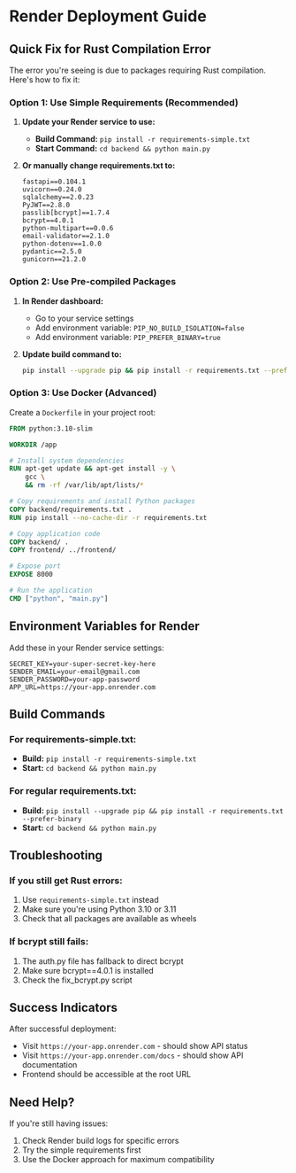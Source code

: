 # Render Deployment Guide

## Quick Fix for Rust Compilation Error

The error you're seeing is due to packages requiring Rust compilation. Here's how to fix it:

### Option 1: Use Simple Requirements (Recommended)

1. **Update your Render service to use:**
   - **Build Command:** `pip install -r requirements-simple.txt`
   - **Start Command:** `cd backend && python main.py`

2. **Or manually change requirements.txt to:**
   ```
   fastapi==0.104.1
   uvicorn==0.24.0
   sqlalchemy==2.0.23
   PyJWT==2.8.0
   passlib[bcrypt]==1.7.4
   bcrypt==4.0.1
   python-multipart==0.0.6
   email-validator==2.1.0
   python-dotenv==1.0.0
   pydantic==2.5.0
   gunicorn==21.2.0
   ```

### Option 2: Use Pre-compiled Packages

1. **In Render dashboard:**
   - Go to your service settings
   - Add environment variable: `PIP_NO_BUILD_ISOLATION=false`
   - Add environment variable: `PIP_PREFER_BINARY=true`

2. **Update build command to:**
   ```bash
   pip install --upgrade pip && pip install -r requirements.txt --prefer-binary
   ```

### Option 3: Use Docker (Advanced)

Create a `Dockerfile` in your project root:

```dockerfile
FROM python:3.10-slim

WORKDIR /app

# Install system dependencies
RUN apt-get update && apt-get install -y \
    gcc \
    && rm -rf /var/lib/apt/lists/*

# Copy requirements and install Python packages
COPY backend/requirements.txt .
RUN pip install --no-cache-dir -r requirements.txt

# Copy application code
COPY backend/ .
COPY frontend/ ../frontend/

# Expose port
EXPOSE 8000

# Run the application
CMD ["python", "main.py"]
```

## Environment Variables for Render

Add these in your Render service settings:

```
SECRET_KEY=your-super-secret-key-here
SENDER_EMAIL=your-email@gmail.com
SENDER_PASSWORD=your-app-password
APP_URL=https://your-app.onrender.com
```

## Build Commands

### For requirements-simple.txt:
- **Build:** `pip install -r requirements-simple.txt`
- **Start:** `cd backend && python main.py`

### For regular requirements.txt:
- **Build:** `pip install --upgrade pip && pip install -r requirements.txt --prefer-binary`
- **Start:** `cd backend && python main.py`

## Troubleshooting

### If you still get Rust errors:
1. Use `requirements-simple.txt` instead
2. Make sure you're using Python 3.10 or 3.11
3. Check that all packages are available as wheels

### If bcrypt still fails:
1. The auth.py file has fallback to direct bcrypt
2. Make sure bcrypt==4.0.1 is installed
3. Check the fix_bcrypt.py script

## Success Indicators

After successful deployment:
- Visit `https://your-app.onrender.com` - should show API status
- Visit `https://your-app.onrender.com/docs` - should show API documentation
- Frontend should be accessible at the root URL

## Need Help?

If you're still having issues:
1. Check Render build logs for specific errors
2. Try the simple requirements first
3. Use the Docker approach for maximum compatibility
